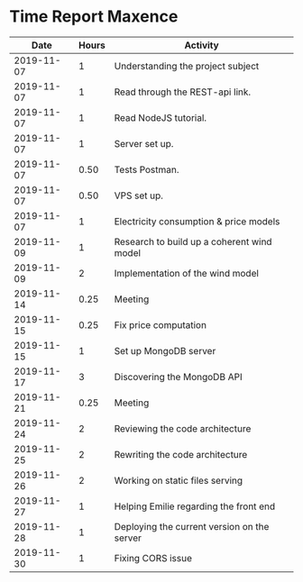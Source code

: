 # Time Report Maxence

| Date  |      Hours    | Activity                                      |
| ----------- | ------- |------------------------------------------------
| 2019-11-07  | 1       | Understanding the project subject             |
| 2019-11-07  | 1       | Read through the REST-api link.               |
| 2019-11-07  | 1       | Read NodeJS tutorial.                         |
| 2019-11-07  | 1       | Server set up.                                |
| 2019-11-07  | 0.50    | Tests Postman.                                |
| 2019-11-07  | 0.50    | VPS set up.                                   |
| 2019-11-07  | 1       | Electricity consumption & price models        |
| 2019-11-09  | 1       | Research to build up a coherent wind model    |
| 2019-11-09  | 2       | Implementation of the wind model              |
| 2019-11-14  | 0.25    | Meeting                                       |
| 2019-11-15  | 0.25    | Fix price computation                         |
| 2019-11-15  | 1       | Set up MongoDB server                         |
| 2019-11-17  | 3       | Discovering the MongoDB API                   |
| 2019-11-21  | 0.25    | Meeting                                       |
| 2019-11-24  | 2       | Reviewing the code architecture               |
| 2019-11-25  | 2       | Rewriting the code architecture               |
| 2019-11-26  | 2       | Working on static files serving               |
| 2019-11-27  | 1       | Helping Emilie regarding the front end        |
| 2019-11-28  | 1       | Deploying the current version on the server   |
| 2019-11-30  | 1       | Fixing CORS issue                             |